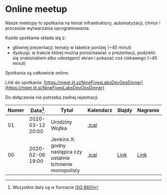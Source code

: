 # Online meetup

Nasze meetupy to spotkania na temat infrastruktury, automatyzacji, chmur i procesów wytwarzania oprogramowania.

Każde spotkanie składa się z:

- głównej prezentacji: tematy w tabelce poniżej (~45 minut)
- dyskusji, w trakcie której można porozmawiać o prezentacji, podzielić się znaleziskiem albo udostępnić ekran i pokazać coś ciekawego (~45 minut)

Spotkania są całkowicie online.

Link do spotkania: [https://meet.jit.si/NineFivesLabsDevOpsDinner](https://meet.jit.si/NineFivesLabsDevOpsDinner)

Do dołączenia nie potrzeba żadnej rejestracji.

| Numer | Data[^1]              | Tytuł                                                            | Kalendarz                                                     | Slajdy                                                                                            | Nagranie       |
|-------|-----------------------|------------------------------------------------------------------|---------------------------------------------------------------|---------------------------------------------------------------------------------------------------|----------------|
| 01    | 2020-03-12 20:00      | Urodziny Wojtka                                                  |  [.ical](../Nine_Fives_Labs_Thursday_DevOps_Dinner1.ics)       |                                                                                                   |                        |
| 00    | 2020-02-06 19:00      | Jenkins X: godny następca czy ostatnie tchnienie monopolisty     | [.ical](../Nine_Fives_Labs_Thursday_DevOps_Dinner.ics) | [Link](https://docs.google.com/presentation/d/1G6HHWb58488DdbqjH6UaXwEF9dvBPqJcEu73rQtXtvs)       | [Link](https://www.youtube.com/watch?v=wgu3Ikh7I6w)            |

[^1]: Wszystkie daty są w formacie [ISO 8601](https://en.wikipedia.org/wiki/ISO_8601#Calendar_dates)
